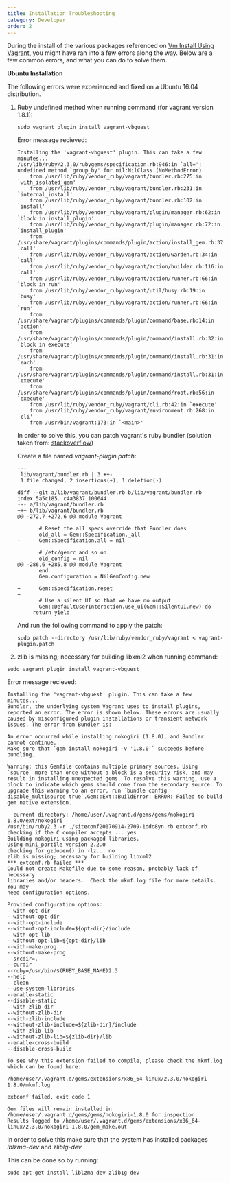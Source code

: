 ```yaml
---
title: Installation Troubleshooting
category: Developer
order: 2
---
```


During the install of the various packages referenced on [Vm Install Using Vagrant](vm_install_using_vagrant),
you might have ran into a few errors along the way. Below are a few common errors, and what you can do to solve them.

**Ubuntu Installation**

The following errors were experienced and fixed on a Ubuntu 16.04 distribution.

1. Ruby undefined method when running command (for vagrant version 1.8.1):

    ```
    sudo vagrant plugin install vagrant-vbguest
    ```

    Error message recieved:

    ```
    Installing the 'vagrant-vbguest' plugin. This can take a few minutes...
    /usr/lib/ruby/2.3.0/rubygems/specification.rb:946:in `all=': undefined method `group_by' for nil:NilClass (NoMethodError)
    	from /usr/lib/ruby/vendor_ruby/vagrant/bundler.rb:275:in `with_isolated_gem'
    	from /usr/lib/ruby/vendor_ruby/vagrant/bundler.rb:231:in `internal_install'
    	from /usr/lib/ruby/vendor_ruby/vagrant/bundler.rb:102:in `install'
    	from /usr/lib/ruby/vendor_ruby/vagrant/plugin/manager.rb:62:in `block in install_plugin'
    	from /usr/lib/ruby/vendor_ruby/vagrant/plugin/manager.rb:72:in `install_plugin'
    	from /usr/share/vagrant/plugins/commands/plugin/action/install_gem.rb:37:in `call'
    	from /usr/lib/ruby/vendor_ruby/vagrant/action/warden.rb:34:in `call'
    	from /usr/lib/ruby/vendor_ruby/vagrant/action/builder.rb:116:in `call'
    	from /usr/lib/ruby/vendor_ruby/vagrant/action/runner.rb:66:in `block in run'
    	from /usr/lib/ruby/vendor_ruby/vagrant/util/busy.rb:19:in `busy'
    	from /usr/lib/ruby/vendor_ruby/vagrant/action/runner.rb:66:in `run'
    	from /usr/share/vagrant/plugins/commands/plugin/command/base.rb:14:in `action'
    	from /usr/share/vagrant/plugins/commands/plugin/command/install.rb:32:in `block in execute'
    	from /usr/share/vagrant/plugins/commands/plugin/command/install.rb:31:in `each'
    	from /usr/share/vagrant/plugins/commands/plugin/command/install.rb:31:in `execute'
    	from /usr/share/vagrant/plugins/commands/plugin/command/root.rb:56:in `execute'
    	from /usr/lib/ruby/vendor_ruby/vagrant/cli.rb:42:in `execute'
    	from /usr/lib/ruby/vendor_ruby/vagrant/environment.rb:268:in `cli'
    	from /usr/bin/vagrant:173:in `<main>'
    ```

    In order to solve this, you can patch vagrant's ruby bundler (solution taken from: [stackoverflow](https://stackoverflow.com/questions/36811863/cant-install-vagrant-plugins-in-ubuntu-16-04/36991648#36991648))  

    Create a file named _vagrant-plugin.patch_:

    ```
    ---
     lib/vagrant/bundler.rb | 3 ++-
     1 file changed, 2 insertions(+), 1 deletion(-)

    diff --git a/lib/vagrant/bundler.rb b/lib/vagrant/bundler.rb
    index 5a5c185..c4a3837 100644
    --- a/lib/vagrant/bundler.rb
    +++ b/lib/vagrant/bundler.rb
    @@ -272,7 +272,6 @@ module Vagrant

           # Reset the all specs override that Bundler does
           old_all = Gem::Specification._all
    -      Gem::Specification.all = nil

           # /etc/gemrc and so on.
           old_config = nil
    @@ -286,6 +285,8 @@ module Vagrant
           end
           Gem.configuration = NilGemConfig.new

    +      Gem::Specification.reset
    +
           # Use a silent UI so that we have no output
           Gem::DefaultUserInteraction.use_ui(Gem::SilentUI.new) do
         return yield
    ```

    And run the following command to apply the patch:

    ```
    sudo patch --directory /usr/lib/ruby/vendor_ruby/vagrant < vagrant-plugin.patch
    ```

2. zlib is missing; necessary for building libxml2 when running command:

  ```
  sudo vagrant plugin install vagrant-vbguest
  ```

  Error message recieved:

  ```
  Installing the 'vagrant-vbguest' plugin. This can take a few minutes...
Bundler, the underlying system Vagrant uses to install plugins,
reported an error. The error is shown below. These errors are usually
caused by misconfigured plugin installations or transient network
issues. The error from Bundler is:

An error occurred while installing nokogiri (1.8.0), and Bundler cannot continue.
Make sure that `gem install nokogiri -v '1.8.0'` succeeds before bundling.

Warning: this Gemfile contains multiple primary sources. Using `source` more than once without a block is a security risk, and may result in installing unexpected gems. To resolve this warning, use a block to indicate which gems should come from the secondary source. To upgrade this warning to an error, run `bundle config disable_multisource true`.Gem::Ext::BuildError: ERROR: Failed to build gem native extension.

    current directory: /home/user/.vagrant.d/gems/gems/nokogiri-1.8.0/ext/nokogiri
/usr/bin/ruby2.3 -r ./siteconf20170914-2709-1ddc8yn.rb extconf.rb
checking if the C compiler accepts ... yes
Building nokogiri using packaged libraries.
Using mini_portile version 2.2.0
checking for gzdopen() in -lz... no
zlib is missing; necessary for building libxml2
*** extconf.rb failed ***
Could not create Makefile due to some reason, probably lack of necessary
libraries and/or headers.  Check the mkmf.log file for more details.  You may
need configuration options.

Provided configuration options:
  --with-opt-dir
  --without-opt-dir
  --with-opt-include
  --without-opt-include=${opt-dir}/include
  --with-opt-lib
  --without-opt-lib=${opt-dir}/lib
  --with-make-prog
  --without-make-prog
  --srcdir=.
  --curdir
  --ruby=/usr/bin/$(RUBY_BASE_NAME)2.3
  --help
  --clean
  --use-system-libraries
  --enable-static
  --disable-static
  --with-zlib-dir
  --without-zlib-dir
  --with-zlib-include
  --without-zlib-include=${zlib-dir}/include
  --with-zlib-lib
  --without-zlib-lib=${zlib-dir}/lib
  --enable-cross-build
  --disable-cross-build

To see why this extension failed to compile, please check the mkmf.log which can be found here:

  /home/user/.vagrant.d/gems/extensions/x86_64-linux/2.3.0/nokogiri-1.8.0/mkmf.log

extconf failed, exit code 1

Gem files will remain installed in /home/user/.vagrant.d/gems/gems/nokogiri-1.8.0 for inspection.
Results logged to /home/user/.vagrant.d/gems/extensions/x86_64-linux/2.3.0/nokogiri-1.8.0/gem_make.out
  ```

In order to solve this make sure that the system has installed packages _lblzma-dev_ and _zliblg-dev_

This can be done so by running:

  ```
  sudo apt-get install liblzma-dev zlib1g-dev
  ```
